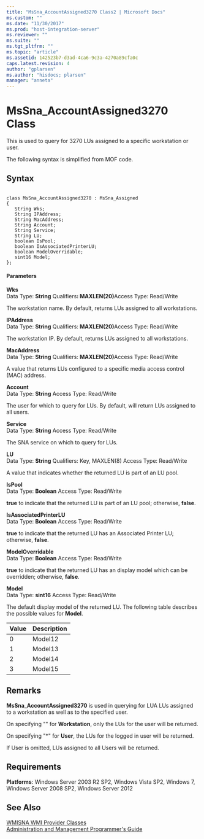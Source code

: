 ```yaml
---
title: "MsSna_AccountAssigned3270 Class2 | Microsoft Docs"
ms.custom: ""
ms.date: "11/30/2017"
ms.prod: "host-integration-server"
ms.reviewer: ""
ms.suite: ""
ms.tgt_pltfrm: ""
ms.topic: "article"
ms.assetid: 142523b7-d3ad-4ca6-9c3a-4270a89cfa0c
caps.latest.revision: 4
author: "gplarsen"
ms.author: "hisdocs; plarsen"
manager: "anneta"
---
```

# MsSna_AccountAssigned3270 Class
This is used to query for 3270 LUs assigned to a specific workstation or user.  
  
 The following syntax is simplified from MOF code.  
  
## Syntax  
  
```  
  
class MsSna_AccountAssigned3270 : MsSna_Assigned  
{  
   String Wks;  
   String IPAddress;  
   String MacAddress;  
   String Account;  
   String Service;  
   String LU;  
   boolean IsPool;  
   boolean IsAssociatedPrinterLU;  
   boolean ModelOverridable;  
   sint16 Model;  
};  
```  
  
#### Parameters  
 **Wks**  
 Data Type: **String** Qualifiers<strong>: MAXLEN(20)</strong>Access Type: Read/Write  
  
 The workstation name. By default, returns LUs assigned to all workstations.  
  
 **IPAddress**  
 Data Type: **String** Qualifiers: <strong>MAXLEN(20)</strong>Access Type: Read/Write  
  
 The workstation IP. By default, returns LUs assigned to all workstations.  
  
 **MacAddress**  
 Data Type: **String** Qualifiers: <strong>MAXLEN(20)</strong>Access Type: Read/Write  
  
 A value that returns LUs configured to a specific media access control (MAC) address.  
  
 **Account**  
 Data Type: **String** Access Type: Read/Write  
  
 The user for which to query for LUs. By default, will return LUs assigned to all users.  
  
 **Service**  
 Data Type: **String** Access Type: Read/Write  
  
 The SNA service on which to query for LUs.  
  
 **LU**  
 Data Type: **String** Qualifiers: Key, MAXLEN(8) Access Type: Read/Write  
  
 A value that indicates whether the returned LU is part of an LU pool.  
  
 **IsPool**  
 Data Type: **Boolean** Access Type: Read/Write  
  
 **true** to indicate that the returned LU is part of an LU pool; otherwise, **false**.  
  
 **IsAssociatedPrinterLU**  
 Data Type: **Boolean** Access Type: Read/Write  
  
 **true** to indicate that the returned LU has an Associated Printer LU; otherwise, **false**.  
  
 **ModelOverridable**  
 Data Type: **Boolean** Access Type: Read/Write  
  
 **true** to indicate that the returned LU has an display model which can be overridden; otherwise, **false**.  
  
 **Model**  
 Data Type: **sint16** Access Type: Read/Write  
  
 The default display model of the returned LU. The following table describes the possible values for **Model**.  
  
|Value|Description|  
|-----------|-----------------|  
|0|Model12|  
|1|Model13|  
|2|Model14|  
|3|Model15|  
  
## Remarks  
 **MsSna_AccountAssigned3270** is used in querying for LUA LUs assigned to a workstation as well as to the specified user.  
  
 On specifying "" for **Workstation**, only the LUs for the user will be returned.  
  
 On specifying "\*" for **User**, the LUs for the logged in user will be returned.  
  
 If User is omitted, LUs assigned to all Users will be returned.  
  
## Requirements  
 **Platforms**: Windows Server 2003 R2 SP2, Windows Vista SP2, Windows 7, Windows Server 2008 SP2, Windows Server 2012  
  
## See Also  
 [WMISNA WMI Provider Classes](../core/wmisna-wmi-provider-classes2.md)   
 [Administration and Management Programmer's Guide](./administration-and-management-programmer-s-guide2.md)